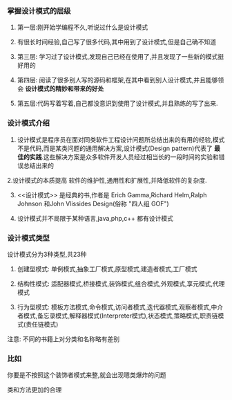
 ### 掌握设计模式的层级
 
 1. 第一层:刚开始学编程不久,听说过什么是设计模式
 
 2. 有很长时间经验,自己写了很多代码,其中用到了设计模式,但是自己确不知道
 
 3. 第三层: 学习过了设计模式,发现自己已经在使用了,并且发现了一些新的模式挺好用的
 
 4. 第四层: 阅读了很多别人写的源码和框架,在其中看到别人设计模式,并且能够领会 __设计模式的精妙和带来的好处__ 
 
 5. 第五层:代码写着写着,自己都没意识到使用了设计模式,并且熟练的写了出来.
 
 
 ### 设计模式介绍
 
 1. 设计模式是程序员在面对同类软件工程设计问题所总结出来的有用的经验,模式不是代码,而是某类问题的通用解决方案,设计模式(Design pattern)代表了 __最佳的实践__.这些解决方案是众多软件开发人员经过相当长的一段时间的实验和错误总结出来的
 
 2.设计模式的本质提高 软件的维护性,通用性和扩展性,并降低软件的复杂度.
 
 3. <<设计模式>> 是经典的书,作者是 Erich Gamma,Richard Helm,Ralph Johnson 和John Vlissides Design(俗称 "四人组 GOF")
 
 4. 设计模式并不局限于某种语言,java,php,c++ 都有设计模式
 
 ### 设计模式类型
 
 设计模式分为3种类型,共23种
 
 1. 创建型模式: 单例模式,抽象工厂模式,原型模式,建造者模式,工厂模式
 
 2. 结构性模式: 适配器模式,桥接模式,装饰模式,组合模式,外观模式,享元模式,代理模式
 
 3. 行为型模式: 模板方法模式,命令模式,访问者模式,迭代器模式,观察者模式,中介者模式,备忘录模式,解释器模式(Interpreter模式),状态模式,策略模式,职责链模式(责任链模式)
 
 注意: 不同的书籍上对分类和名称略有差别
 
 ### 比如
 
 你要是不按照这个装饰者模式来整,就会出现嗯类爆炸的问题
 
 类和方法更加的合理
 
 
 
 
 
 
 
